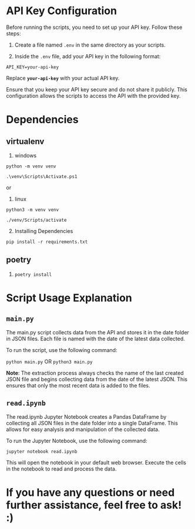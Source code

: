 # API Key Configuration

Before running the scripts, you need to set up your API key. Follow these steps:

1. Create a file named `.env` in the same directory as your scripts.

1. Inside the `.env` file, add your API key in the following format:

```env
API_KEY=your-api-key
```
Replace __`your-api-key`__ with your actual API key.

Ensure that you keep your API key secure and do not share it publicly. This configuration allows the scripts to access the API with the provided key.

# Dependencies

## virtualenv

1. windows

`python -m venv venv`

`.\venv\Scripts\Activate.ps1`

or
1. linux

`python3 -m venv venv`

`./venv/Scripts/activate`

2. Installing Dependencies

`pip install -r requirements.txt`


## poetry

1. `poetry install`



# Script Usage Explanation
## `main.py`

The main.py script collects data from the API and stores it in the date folder in JSON files. Each file is named with the date of the latest data collected.

To run the script, use the following command:

`python main.py` OR `python3 main.py`

__Note__: The extraction process always checks the name of the last created JSON file and begins collecting data from the date of the latest JSON. This ensures that only the most recent data is added to the files.

## `read.ipynb`

The read.ipynb Jupyter Notebook creates a Pandas DataFrame by collecting all JSON files in the date folder into a single DataFrame. This allows for easy analysis and manipulation of the collected data.

To run the Jupyter Notebook, use the following command:

`jupyter notebook read.ipynb`

This will open the notebook in your default web browser. Execute the cells in the notebook to read and process the data.

# If you have any questions or need further assistance, feel free to ask! :)